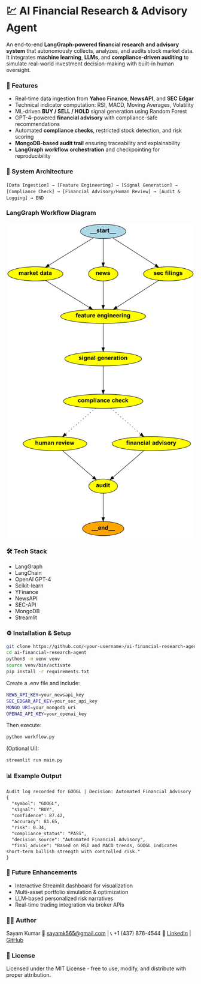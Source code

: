 # 💹 AI Financial Research & Advisory Agent  

An end-to-end **LangGraph-powered financial research and advisory system** that autonomously collects, analyzes, and audits stock market data. It integrates **machine learning**, **LLMs**, and **compliance-driven auditing** to simulate real-world investment decision-making with built-in human oversight.  

### 🚀 Features  

- Real-time data ingestion from **Yahoo Finance**, **NewsAPI**, and **SEC Edgar**  
- Technical indicator computation: RSI, MACD, Moving Averages, Volatility  
- ML-driven **BUY / SELL / HOLD** signal generation using Random Forest  
- GPT-4–powered **financial advisory** with compliance-safe recommendations  
- Automated **compliance checks**, restricted stock detection, and risk scoring  
- **MongoDB-based audit trail** ensuring traceability and explainability  
- **LangGraph workflow orchestration** and checkpointing for reproducibility  

### 🧠 System Architecture

`[Data Ingestion] → [Feature Engineering] → [Signal Generation] → [Compliance Check] → [Financial Advisory/Human Review] → [Audit & Logging] → END`  

### LangGraph Workflow Diagram

<p align="center">
  <img src="financial_workflow.png" width="800" alt="LangGraph Workflow">
</p>

### 🛠️ Tech Stack  

<ul>
    <li>LangGraph</li> 
    <li>LangChain</li> 
    <li>OpenAI GPT-4</li> 
    <li>Scikit-learn</li> 
    <li>YFinance</li> 
    <li>NewsAPI</li> 
    <li>SEC-API</li> 
    <li>MongoDB</li> 
    <li>Streamlit</li>
</ul>  

### ⚙️ Installation & Setup  

```bash
git clone https://github.com/<your-username>/ai-financial-research-agent.git
cd ai-financial-research-agent
python3 -m venv venv
source venv/bin/activate
pip install -r requirements.txt
```

Create a .env file and include:

```bash
NEWS_API_KEY=your_newsapi_key  
SEC_EDGAR_API_KEY=your_sec_api_key  
MONGO_URI=your_mongodb_uri  
OPENAI_API_KEY=your_openai_key  
```

Then execute:

```bash
python workflow.py
```

(Optional UI):

```bash
streamlit run main.py
```

### 📊 Example Output

```
Audit log recorded for GOOGL | Decision: Automated Financial Advisory  
{
  "symbol": "GOOGL",
  "signal": "BUY",
  "confidence": 87.42,
  "accuracy": 81.65,
  "risk": 0.34,
  "compliance_status": "PASS",
  "decision_source": "Automated Financial Advisory",
  "final_advice": "Based on RSI and MACD trends, GOOGL indicates short-term bullish strength with controlled risk."
}
```

### 🧩 Future Enhancements

<ul>
	<li>Interactive Streamlit dashboard for visualization</li>
	<li>Multi-asset portfolio simulation & optimization</li>
	<li>LLM-based personalized risk narratives</li>
	<li>Real-time trading integration via broker APIs</li>
</ul>

### 👨‍💻 Author

Sayam Kumar
📧 sayamk565@gmail.com | 📞 +1 (437) 876-4544
🔗 [LinkedIn](https://www.linkedin.com/in/sayam-kumar/) | [GitHub](https://github.com/SayamAlt?tab=repositories)

### 🪪 License

Licensed under the MIT License - free to use, modify, and distribute with proper attribution.